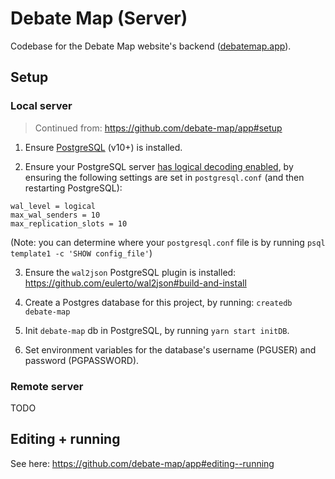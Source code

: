 # Debate Map (Server)

Codebase for the Debate Map website's backend ([debatemap.app](https://debatemap.app)).

## Setup

### Local server

> Continued from: https://github.com/debate-map/app#setup

1) Ensure [PostgreSQL](https://www.postgresql.org/) (v10+) is installed.

2) Ensure your PostgreSQL server [has logical decoding enabled](https://www.graphile.org/postgraphile/live-queries/#graphilesubscriptions-lds), by ensuring the following settings are set in `postgresql.conf` (and then restarting PostgreSQL):
```
wal_level = logical
max_wal_senders = 10
max_replication_slots = 10
```
(Note: you can determine where your `postgresql.conf` file is by running `psql template1 -c 'SHOW config_file'`)

3) Ensure the `wal2json` PostgreSQL plugin is installed: https://github.com/eulerto/wal2json#build-and-install

4) Create a Postgres database for this project, by running: `createdb debate-map`

5) Init `debate-map` db in PostgreSQL, by running `yarn start initDB`.

6) Set environment variables for the database's username (PGUSER) and password (PGPASSWORD).

### Remote server

TODO

## Editing + running

See here: <https://github.com/debate-map/app#editing--running>